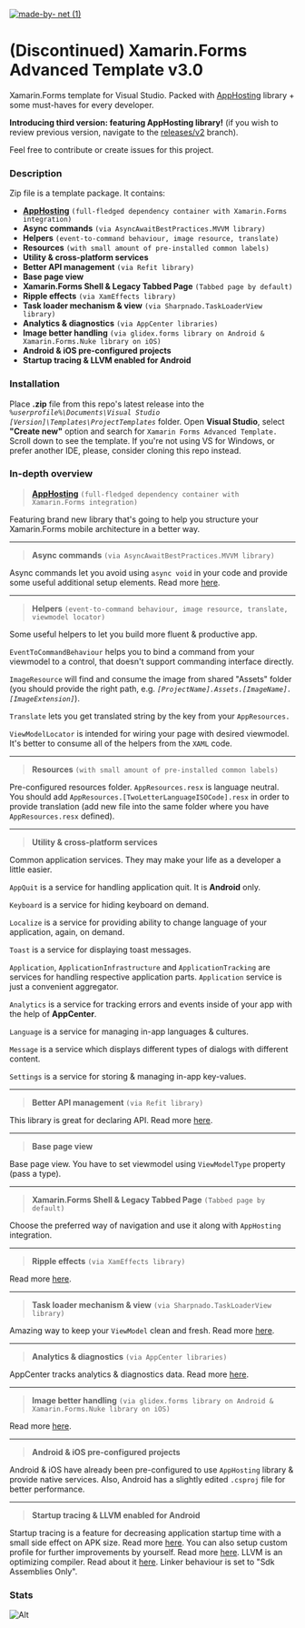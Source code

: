 [![made-by- net (1)](https://github.com/SnowPowerCore/.NET-Custom-Console-App-Template/assets/35460261/d97613a9-740d-4f08-a931-81b77cfffb36)](https://dot.net)

# (Discontinued) Xamarin.Forms Advanced Template v3.0
Xamarin.Forms template for Visual Studio. Packed with [AppHosting](https://github.com/SnowPowerCore/AppHosting) library + some must-haves for every developer.

**Introducing third version: featuring AppHosting library!** 
(if you wish to review previous version, navigate to the [releases/v2](https://github.com/SnowPowerCore/Xamarin-Forms-Advanced-Template/tree/releases/v2) branch).

Feel free to contribute or create issues for this project.

### Description

Zip file is a template package. It contains:
* **[AppHosting](https://github.com/SnowPowerCore/AppHosting)** `(full-fledged dependency container with Xamarin.Forms integration)`
* **Async commands** `(via AsyncAwaitBestPractices.MVVM library)`
* **Helpers** `(event-to-command behaviour, image resource, translate)`
* **Resources** `(with small amount of pre-installed common labels)`
* **Utility & cross-platform services**
* **Better API management** `(via Refit library)`
* **Base page view**
* **Xamarin.Forms Shell & Legacy Tabbed Page** `(Tabbed page by default)`
* **Ripple effects** `(via XamEffects library)`
* **Task loader mechanism & view** `(via Sharpnado.TaskLoaderView library)`
* **Analytics & diagnostics** `(via AppCenter libraries)`
* **Image better handling** `(via glidex.forms library on Android & Xamarin.Forms.Nuke library on iOS)`
* **Android & iOS pre-configured projects**
* **Startup tracing & LLVM enabled for Android**

### Installation

Place **.zip** file from this repo's latest release into the *`%userprofile%\Documents\Visual Studio [Version]\Templates\ProjectTemplates`* folder. Open **Visual Studio**, select **"Create new"** option and search for `Xamarin Forms Advanced Template.` Scroll down to see the template.
If you're not using VS for Windows, or prefer another IDE, please, consider cloning this repo instead.

### In-depth overview

> **[AppHosting](https://github.com/SnowPowerCore/AppHosting)** `(full-fledged dependency container with Xamarin.Forms integration)`

Featuring brand new library that's going to help you structure your Xamarin.Forms mobile architecture in a better way.

***

> **Async commands** `(via AsyncAwaitBestPractices.MVVM library)`

Async commands let you avoid using `async void` in your code and provide some useful additional setup elements. Read more [here](https://github.com/brminnick/AsyncAwaitBestPractices).

***

> **Helpers** `(event-to-command behaviour, image resource, translate, viewmodel locator)`

Some useful helpers to let you build more fluent & productive app.

`EventToCommandBehaviour` helps you to bind a command from your viewmodel to a control, that doesn't support commanding interface directly.

`ImageResource` will find and consume the image from shared "Assets" folder (you should provide the right path, e.g. *`[ProjectName].Assets.[ImageName].[ImageExtension]`*).

`Translate` lets you get translated string by the key from your `AppResources.`

`ViewModelLocator` is intended for wiring your page with desired viewmodel. It's better to consume all of the helpers from the `XAML` code.

***

> **Resources** `(with small amount of pre-installed common labels)`

Pre-configured resources folder. `AppResources.resx` is language neutral. You should add `AppResources.[TwoLetterLanguageISOCode].resx` in order to provide translation (add new file into the same folder where you have `AppResources.resx` defined).

***

> **Utility & cross-platform services**

Common application services. They may make your life as a developer a little easier.

`AppQuit` is a service for handling application quit. It is **Android** only.

`Keyboard` is a service for hiding keyboard on demand.

`Localize` is a service for providing ability to change language of your application, again, on demand.

`Toast` is a service for displaying toast messages.

`Application`, `ApplicationInfrastructure` and `ApplicationTracking` are services for handling respective application parts. `Application` service is just a convenient aggregator.

`Analytics` is a service for tracking errors and events inside of your app with the help of **AppCenter**.

`Language` is a service for managing in-app languages & cultures.

`Message` is a service which displays different types of dialogs with different content.

`Settings` is a service for storing & managing in-app key-values.

***

> **Better API management** `(via Refit library)`

This library is great for declaring API. Read more [here](https://github.com/reactiveui/refit).

***

> **Base page view**

Base page view. You have to set viewmodel using `ViewModelType` property (pass a type).

***

> **Xamarin.Forms Shell & Legacy Tabbed Page** `(Tabbed page by default)`

Choose the preferred way of navigation and use it along with `AppHosting` integration.

***

> **Ripple effects** `(via XamEffects library)`

Read more [here](https://github.com/mrxten/XamEffects).

***

> **Task loader mechanism & view** `(via Sharpnado.TaskLoaderView library)`

Amazing way to keep your `ViewModel` clean and fresh. Read more [here](https://github.com/roubachof/Sharpnado.TaskLoaderView).

***

> **Analytics & diagnostics** `(via AppCenter libraries)`

AppCenter tracks analytics & diagnostics data. Read more [here](https://docs.microsoft.com/en-us/appcenter/dashboard/).

***

> **Image better handling** `(via glidex.forms library on Android & Xamarin.Forms.Nuke library on iOS)`

Read more [here](https://github.com/roubachof/Xamarin.Forms.Nuke).

***

> **Android & iOS pre-configured projects**

Android & iOS have already been pre-configured to use `AppHosting` library & provide native services. Also, Android has a slightly edited `.csproj` file for better performance.

***

> **Startup tracing & LLVM enabled for Android**

Startup tracing is a feature for decreasing application startup time with a small side effect on APK size. Read more [here](https://devblogs.microsoft.com/xamarin/faster-startup-times-with-startup-tracing-on-android/). You can also setup custom profile for further improvements by yourself. Read more [here](https://devblogs.microsoft.com/xamarin/faster-android-startup-times-with-startup-tracing/). LLVM is an optimizing compiler. Read about it [here](https://docs.microsoft.com/en-us/xamarin/android/deploy-test/release-prep/?tabs=windows#llvm-optimizing-compiler). Linker behaviour is set to "Sdk Assemblies Only".

### Stats
![Alt](https://repobeats.axiom.co/api/embed/15272b93f466751676275d4958152ba7669f0762.svg "Repobeats analytics image")
